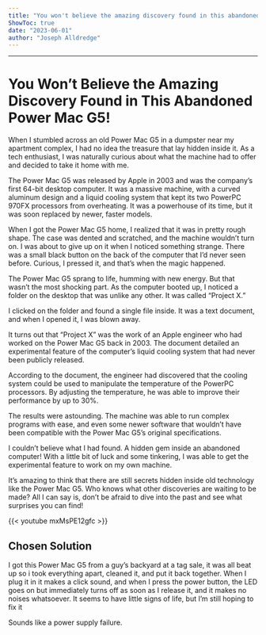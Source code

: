 ```yaml
---
title: "You won't believe the amazing discovery found in this abandoned Power Mac G5!"
ShowToc: true 
date: "2023-06-01"
author: "Joseph Alldredge"
---
```

*****
# You Won’t Believe the Amazing Discovery Found in This Abandoned Power Mac G5!

When I stumbled across an old Power Mac G5 in a dumpster near my apartment complex, I had no idea the treasure that lay hidden inside it. As a tech enthusiast, I was naturally curious about what the machine had to offer and decided to take it home with me.

The Power Mac G5 was released by Apple in 2003 and was the company’s first 64-bit desktop computer. It was a massive machine, with a curved aluminum design and a liquid cooling system that kept its two PowerPC 970FX processors from overheating. It was a powerhouse of its time, but it was soon replaced by newer, faster models.

When I got the Power Mac G5 home, I realized that it was in pretty rough shape. The case was dented and scratched, and the machine wouldn’t turn on. I was about to give up on it when I noticed something strange. There was a small black button on the back of the computer that I’d never seen before. Curious, I pressed it, and that’s when the magic happened.

The Power Mac G5 sprang to life, humming with new energy. But that wasn’t the most shocking part. As the computer booted up, I noticed a folder on the desktop that was unlike any other. It was called “Project X.”

I clicked on the folder and found a single file inside. It was a text document, and when I opened it, I was blown away.

It turns out that “Project X” was the work of an Apple engineer who had worked on the Power Mac G5 back in 2003. The document detailed an experimental feature of the computer’s liquid cooling system that had never been publicly released.

According to the document, the engineer had discovered that the cooling system could be used to manipulate the temperature of the PowerPC processors. By adjusting the temperature, he was able to improve their performance by up to 30%.

The results were astounding. The machine was able to run complex programs with ease, and even some newer software that wouldn’t have been compatible with the Power Mac G5’s original specifications.

I couldn’t believe what I had found. A hidden gem inside an abandoned computer! With a little bit of luck and some tinkering, I was able to get the experimental feature to work on my own machine.

It’s amazing to think that there are still secrets hidden inside old technology like the Power Mac G5. Who knows what other discoveries are waiting to be made? All I can say is, don’t be afraid to dive into the past and see what surprises you can find!

{{< youtube mxMsPE12gfc >}} 



## Chosen Solution
 I got this Power Mac G5 from a guy’s backyard at a tag sale, it was all beat up so i took everything apart, cleaned it, and put it back together. When I plug it in it makes a click sound, and when I press the power button, the LED goes on but immediately turns off as soon as I release it, and it makes no noises whatsoever. It seems to have little signs of life, but I’m still hoping to fix it

 Sounds like a power supply failure.




